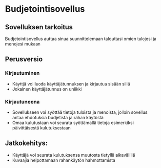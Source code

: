 # Budjetointisovellus

## Sovelluksen tarkoitus

Budjetointisovellus auttaa sinua suunnittelemaan talouttasi omien tulojesi ja menojesi mukaan

## Perusversio

### Kirjautuminen
- Käyttjä voi luoda käyttäjätunnuksen ja kirjautua sisään sillä
- Jokainen käyttäjätunnus on uniikki

### Kirjautuneena

- Sovellukseen voi syöttää tietoja tuloista ja menoista, jolloin sovellus antaa ehdotuksia
 budjetista ja rahan käytöstä
- Omaa kulutustaan voi seurata syöttämällä tietoja esimerkiksi päivittäisestä kulutuksestaan
 

## Jatkokehitys:
- Käyttäjä voi seurata kulutuksensa muutosta tietyllä aikavälillä
- Kuvaajia helpottamaan rahankäytön hahmottamista

